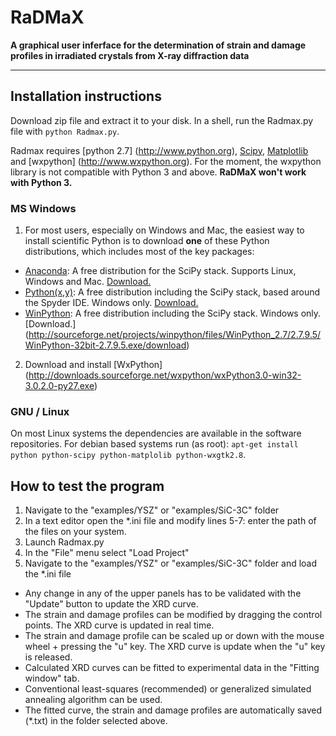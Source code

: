 # RaDMaX

**A graphical user inferface for the determination of strain and damage profiles in irradiated crystals from X-ray diffraction data**
___

## Installation instructions
Download zip file and extract it to your disk. In a shell, run the Radmax.py file with `python Radmax.py`.


Radmax requires [python 2.7] (http://www.python.org), [Scipy](http://www.scipy.org), [Matplotlib](http://www.matplotlib.org) and [wxpython] (http://www.wxpython.org).
For the moment, the wxpython library is not compatible with Python 3 and above. **RaDMaX won't work with Python 3.**


### MS Windows
1. For most users, especially on Windows and Mac, the easiest way to install scientific Python is to download **one** of these Python distributions, which includes most of the key packages:
 
 * [Anaconda](http://continuum.io/downloads): A free distribution for the SciPy stack. Supports Linux, Windows and Mac. [Download.](https://3230d63b5fc54e62148e-c95ac804525aac4b6dba79b00b39d1d3.ssl.cf1.rackcdn.com/Anaconda-2.3.0-Windows-x86.exe)
 * [Python(x,y)](http://python-xy.github.io/): A free distribution including the SciPy stack, based around the Spyder IDE. Windows only. [Download.](http://ftp.ntua.gr/pub/devel/pythonxy/Python(x,y)-2.7.10.0.exe)
 * [WinPython](http://winpython.github.io/): A free distribution including the SciPy stack. Windows only. [Download.] (http://sourceforge.net/projects/winpython/files/WinPython_2.7/2.7.9.5/WinPython-32bit-2.7.9.5.exe/download)


2. Download and install [WxPython] (http://downloads.sourceforge.net/wxpython/wxPython3.0-win32-3.0.2.0-py27.exe)


### GNU / Linux
On most Linux systems the dependencies are available in the software repositories. For debian based systems run (as root): `apt-get install python python-scipy python-matplolib python-wxgtk2.8`. 



## How to test the program
1. Navigate to the "examples/YSZ" or "examples/SiC-3C" folder
2. In a text editor open the *.ini file and modify lines 5-7: enter the path of the files on your system.
3. Launch Radmax.py
4. In the "File" menu select "Load Project"
5. Navigate to the "examples/YSZ" or "examples/SiC-3C" folder and load the *.ini file

* Any change in any of the upper panels has to be validated with the "Update" button to update the XRD curve.
* The strain and damage profiles can be modified by dragging the control points. The XRD curve is updated in real time.
* The strain and damage profile can be scaled up or down with the mouse wheel + pressing the "u" key. The XRD curve is update when the "u" key is released.
* Calculated XRD curves can be fitted to experimental data in the "Fitting window" tab.
* Conventional least-squares (recommended) or generalized simulated annealing algorithm can be used.
* The fitted curve, the strain and damage profiles are automatically saved (*.txt) in the folder selected above.

